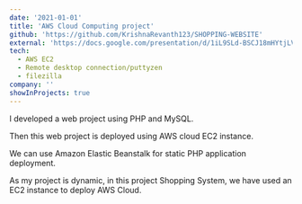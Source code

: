 ```yaml
---
date: '2021-01-01'
title: 'AWS Cloud Computing project'
github: 'https://github.com/KrishnaRevanth123/SHOPPING-WEBSITE'
external: 'https://docs.google.com/presentation/d/1iL9SLd-BSCJ18mHYtjLVNhyV2UINgcRHfAMxy_rCv_Q/edit?usp=sharing'
tech:
  - AWS EC2
  - Remote desktop connection/puttyzen
  - filezilla
company: ''
showInProjects: true
---
```


I developed a web project using PHP and MySQL.

Then this web project is deployed using AWS cloud EC2 instance.

We can use Amazon Elastic Beanstalk for static PHP application deployment.

As my project is dynamic, in this project Shopping System, we have used an EC2 instance to deploy AWS Cloud.

